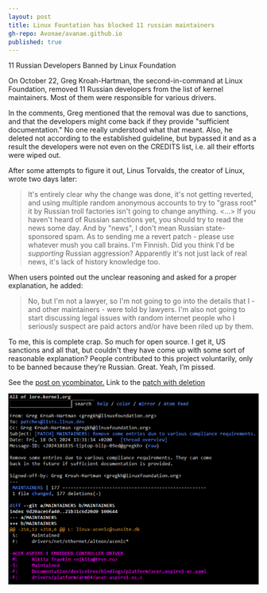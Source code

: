 ```yaml
---
layout: post
title: Linux Fountation has blocked 11 russian maintainers
gh-repo: Avonae/avanae.github.io
published: true
---
```


11 Russian Developers Banned by Linux Foundation

On October 22, Greg Kroah-Hartman, the second-in-command at Linux Foundation, removed 11 Russian developers from the list of kernel maintainers. Most of them were responsible for various drivers.

In the comments, Greg mentioned that the removal was due to sanctions, and that the developers might come back if they provide "sufficient documentation." No one really understood what that meant. Also, he deleted not according to the established guideline, but bypassed it and as a result the developers were not even on the CREDITS list, i.e. all their efforts were wiped out.

After some attempts to figure it out, Linus Torvalds, the creator of Linux, wrote two days later:

> It's entirely clear why the change was done, it's not getting reverted, and using multiple random anonymous accounts to try to "grass root" it by Russian troll factories isn't going to change anything. <...>
> If you haven't heard of Russian sanctions yet, you should try to read the news some day. And by "news", I don't mean Russian state-sponsored spam.
> As to sending me a revert patch - please use whatever mush you call brains. I'm Finnish. Did you think I'd be *supporting* Russian aggression? Apparently it's not just lack of real news, it's lack of history knowledge too.

When users pointed out the unclear reasoning and asked for a proper explanation, he added:

> No, but I'm not a lawyer, so I'm not going to go into the details that I - and other maintainers - were told by lawyers.
> I'm also not going to start discussing legal issues with random internet people who I seriously suspect are paid actors and/or have been riled up by them.

To me, this is complete crap. So much for open source. I get it, US sanctions and all that, but couldn't they have come up with some sort of reasonable explanation? People contributed to this project voluntarily, only to be banned because they’re Russian. Great. Yeah, I’m pissed.

See the [post on ycombinator.](https://news.ycombinator.com/item?id=41927838)
Link to the [patch with deletion](https://lore.kernel.org/all/2024101835-tiptop-blip-09ed@gregkh/)

![Screenshot from linux lore](/assets/img/linux_block_maintainers.png)
